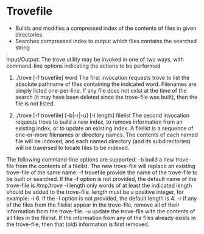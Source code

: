 # Trovefile
- Builds and modifies a compressed index of the contents of files in given directories
- Searches compressed index to output which files contains the searched string

Input/Output: 
The trove utility may be invoked in one of two ways, with command-line options indicating the actions to be performed

1. ./trove [-f trovefile] word
The first invocation requests trove to list the absolute pathname of files containing the indicated word. Filenames are simply listed one-per-line. If any file does not exist at the time of the search (it may have been deleted since the trove-file was built), then the file is not listed.

2. ./trove [-f trovefile] [-b|-r|-u] [-l length] filelist
The second invocation requests trove to build a new index, to remove information from an existing index, or to update an existing index. A filelist is a sequence of one-or-more filenames or directory names. The contents of each named file will be indexed, and each named directory (and its subdirectories) will be traversed to locate files to be indexed.

The following command-line options are supported:
-b            build a new trove-file from the contents of a filelist. The new trove-file will replace an existing trove-file of the same name.
-f trovefile  provide the name of the trove-file to be built or searched. If the -f option is not provided, the default name of the trove-file is /tmp/trove
-l length	    only words of at least the indicated length should be added to the trove-file. length must be a positive integer, for example: -l 6. If the -l option is not provided, the default length is 4.
-r	          if any of the files from the filelist appear in the trove-file, remove all of their information from the trove-file.
-u	          update the trove-file with the contents of all files in the filelist. If the information from any of the files already exists in the trove-file, then that (old) information is first removed.
